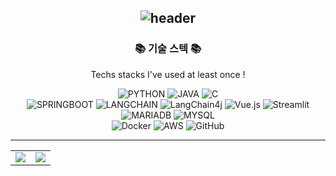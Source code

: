 
<div align="center">

## ![header](https://capsule-render.vercel.app/api?type=Venom&color=gradient&height=300&section=header&text=Ara%20볼까요%20%F0%9F%A4%97)


### 📚 기술 스텍 📚
Techs stacks I've used at least once !

![PYTHON](https://img.shields.io/badge/PYTHON-blue?logo=PYTHON&logoColor=white&style=plastic) 
![JAVA](https://img.shields.io/badge/JAVA-green?logo=JAVA&style=plastic) 
![C](https://img.shields.io/badge/C-yellow?logo=C&logoColor=white&style=plastic)    
![SPRINGBOOT](https://img.shields.io/badge/SPRINGBOOT-olive?logo=SPRINGBOOT&logoColor=white&style=plastic) 
![LANGCHAIN](https://img.shields.io/badge/LANGCHAIN-orange?logo=LANGCHAIN&logoColor=white&style=plastic)
![LangChain4j](https://img.shields.io/badge/langchain4j-9ACD32?style=plastic&logo=langchain&logoColor=white)
![Vue.js](https://img.shields.io/badge/Vue.js-%42b883.svg?style=plastic&logo=Vue.js&logoColor=white)
![Streamlit](https://img.shields.io/badge/Streamlit-%23FE4B4B.svg?style=plastic&logo=streamlit&logoColor=white)    
![MARIADB](https://img.shields.io/badge/MARIADB-skyblue?logo=MARIADB&logoColor=white&style=plastic)
![MYSQL](https://img.shields.io/badge/MYSQL-00758F?logo=MYSQL&logoColor=white&style=plastic)    
![Docker](https://img.shields.io/badge/Docker-2496ED.svg?style=plastic&logo=docker&logoColor=white)
![AWS](https://img.shields.io/badge/AWS-232F3E?style=plastic&logo=amazonwebservices&logoColor=white) 
![GitHub](https://img.shields.io/badge/github-%23121011.svg?style=plastic&logo=github&logoColor=white)






---

<table>
  <tr>
    <td>
      <img src="https://github-readme-stats.vercel.app/api?username=aramolla&theme=dark&hide_border=false&include_all_commits=false&count_private=false"/>
    </td>
    <td>
      <img src="https://github-readme-stats.vercel.app/api/top-langs/?username=aramolla&theme=dark&hide_border=false&include_all_commits=false&count_private=false&layout=compact"/>
    </td>
 
</table>

<!--[![Solved.ac 프로필](http://mazassumnida.wtf/api/v2/generate_badge?boj=dkfk1640)](https://solved.ac/dkfk1640)

<!--
**aramolla/aramolla** is a ✨ _special_ ✨ repository because its `README.md` (this file) appears on your GitHub profile.

Here are some ideas to get you started:

- 🔭 I’m currently working on ...
- 🌱 I’m currently learning ...
- 👯 I’m looking to collaborate on ...
- 🤔 I’m looking for help with ...
- 💬 Ask me about ...
- 📫 How to reach me: ...
- 😄 Pronouns: ...
- ⚡ Fun fact: ...
-->
